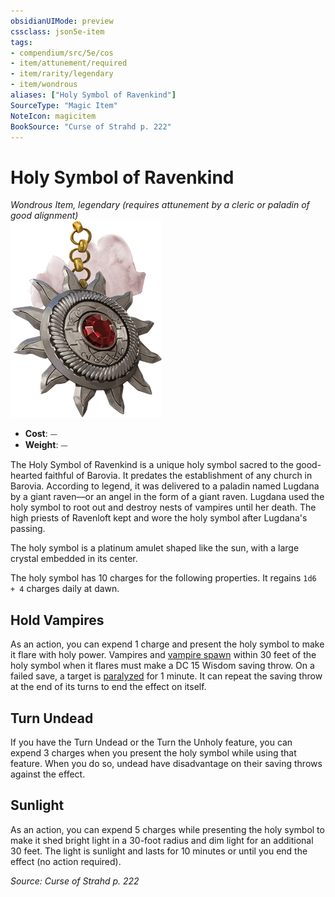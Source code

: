 ```yaml
---
obsidianUIMode: preview
cssclass: json5e-item
tags:
- compendium/src/5e/cos
- item/attunement/required
- item/rarity/legendary
- item/wondrous
aliases: ["Holy Symbol of Ravenkind"]
SourceType: "Magic Item"
NoteIcon: magicitem
BookSource: "Curse of Strahd p. 222"
---
```

# Holy Symbol of Ravenkind
*Wondrous Item, legendary (requires attunement by a cleric or paladin of good alignment)*  
![](https://raw.githubusercontent.com/5etools-mirror-2/5etools-img/main/items/CoS/Holy%20Symbol%20of%20Ravenkind.webp#right)  

- **Cost**: ⏤
- **Weight**: ⏤

The Holy Symbol of Ravenkind is a unique holy symbol sacred to the good-hearted faithful of Barovia. It predates the establishment of any church in Barovia. According to legend, it was delivered to a paladin named Lugdana by a giant raven—or an angel in the form of a giant raven. Lugdana used the holy symbol to root out and destroy nests of vampires until her death. The high priests of Ravenloft kept and wore the holy symbol after Lugdana's passing.

The holy symbol is a platinum amulet shaped like the sun, with a large crystal embedded in its center.

The holy symbol has 10 charges for the following properties. It regains `1d6 + 4` charges daily at dawn.

## Hold Vampires

As an action, you can expend 1 charge and present the holy symbol to make it flare with holy power. Vampires and [vampire spawn](/2-Mechanics/CLI/bestiary/undead/vampire-spawn.md) within 30 feet of the holy symbol when it flares must make a DC 15 Wisdom saving throw. On a failed save, a target is [paralyzed](/2-Mechanics/CLI/rules/conditions.md#paralyzed) for 1 minute. It can repeat the saving throw at the end of its turns to end the effect on itself.

## Turn Undead

If you have the Turn Undead or the Turn the Unholy feature, you can expend 3 charges when you present the holy symbol while using that feature. When you do so, undead have disadvantage on their saving throws against the effect.

## Sunlight

As an action, you can expend 5 charges while presenting the holy symbol to make it shed bright light in a 30-foot radius and dim light for an additional 30 feet. The light is sunlight and lasts for 10 minutes or until you end the effect (no action required).

*Source: Curse of Strahd p. 222*